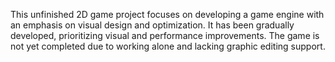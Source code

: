
This unfinished 2D game project focuses on developing a game engine with an emphasis on visual design and optimization. It has been gradually developed, prioritizing visual and performance improvements. The game is not yet completed due to working alone and lacking graphic editing support.
